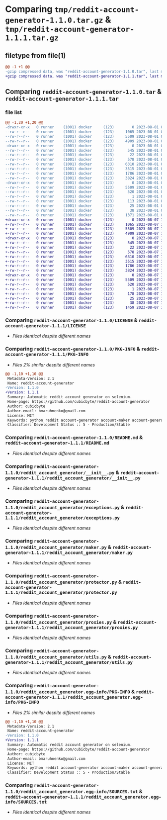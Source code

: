 # Comparing `tmp/reddit-account-generator-1.1.0.tar.gz` & `tmp/reddit-account-generator-1.1.1.tar.gz`

## filetype from file(1)

```diff
@@ -1 +1 @@
-gzip compressed data, was "reddit-account-generator-1.1.0.tar", last modified: Tue Aug  1 08:59:31 2023, max compression
+gzip compressed data, was "reddit-account-generator-1.1.1.tar", last modified: Mon Aug  7 10:24:32 2023, max compression
```

## Comparing `reddit-account-generator-1.1.0.tar` & `reddit-account-generator-1.1.1.tar`

### file list

```diff
@@ -1,20 +1,20 @@
-drwxr-xr-x   0 runner    (1001) docker     (123)        0 2023-08-01 08:59:31.883876 reddit-account-generator-1.1.0/
--rw-r--r--   0 runner    (1001) docker     (123)     1065 2023-08-01 08:59:20.000000 reddit-account-generator-1.1.0/LICENSE
--rw-r--r--   0 runner    (1001) docker     (123)     5509 2023-08-01 08:59:31.883876 reddit-account-generator-1.1.0/PKG-INFO
--rw-r--r--   0 runner    (1001) docker     (123)     4909 2023-08-01 08:59:20.000000 reddit-account-generator-1.1.0/README.md
-drwxr-xr-x   0 runner    (1001) docker     (123)        0 2023-08-01 08:59:31.879876 reddit-account-generator-1.1.0/reddit_account_generator/
--rw-r--r--   0 runner    (1001) docker     (123)      545 2023-08-01 08:59:20.000000 reddit-account-generator-1.1.0/reddit_account_generator/__init__.py
--rw-r--r--   0 runner    (1001) docker     (123)       22 2023-08-01 08:59:20.000000 reddit-account-generator-1.1.0/reddit_account_generator/_version.py
--rw-r--r--   0 runner    (1001) docker     (123)      578 2023-08-01 08:59:20.000000 reddit-account-generator-1.1.0/reddit_account_generator/exceptions.py
--rw-r--r--   0 runner    (1001) docker     (123)     6310 2023-08-01 08:59:20.000000 reddit-account-generator-1.1.0/reddit_account_generator/maker.py
--rw-r--r--   0 runner    (1001) docker     (123)     3515 2023-08-01 08:59:20.000000 reddit-account-generator-1.1.0/reddit_account_generator/protector.py
--rw-r--r--   0 runner    (1001) docker     (123)     1786 2023-08-01 08:59:20.000000 reddit-account-generator-1.1.0/reddit_account_generator/proxies.py
--rw-r--r--   0 runner    (1001) docker     (123)     3824 2023-08-01 08:59:20.000000 reddit-account-generator-1.1.0/reddit_account_generator/utils.py
-drwxr-xr-x   0 runner    (1001) docker     (123)        0 2023-08-01 08:59:31.883876 reddit-account-generator-1.1.0/reddit_account_generator.egg-info/
--rw-r--r--   0 runner    (1001) docker     (123)     5509 2023-08-01 08:59:31.000000 reddit-account-generator-1.1.0/reddit_account_generator.egg-info/PKG-INFO
--rw-r--r--   0 runner    (1001) docker     (123)      520 2023-08-01 08:59:31.000000 reddit-account-generator-1.1.0/reddit_account_generator.egg-info/SOURCES.txt
--rw-r--r--   0 runner    (1001) docker     (123)        1 2023-08-01 08:59:31.000000 reddit-account-generator-1.1.0/reddit_account_generator.egg-info/dependency_links.txt
--rw-r--r--   0 runner    (1001) docker     (123)      113 2023-08-01 08:59:31.000000 reddit-account-generator-1.1.0/reddit_account_generator.egg-info/requires.txt
--rw-r--r--   0 runner    (1001) docker     (123)       25 2023-08-01 08:59:31.000000 reddit-account-generator-1.1.0/reddit_account_generator.egg-info/top_level.txt
--rw-r--r--   0 runner    (1001) docker     (123)       38 2023-08-01 08:59:31.883876 reddit-account-generator-1.1.0/setup.cfg
--rw-r--r--   0 runner    (1001) docker     (123)     1371 2023-08-01 08:59:20.000000 reddit-account-generator-1.1.0/setup.py
+drwxr-xr-x   0 runner    (1001) docker     (123)        0 2023-08-07 10:24:32.504266 reddit-account-generator-1.1.1/
+-rw-r--r--   0 runner    (1001) docker     (123)     1065 2023-08-07 10:24:20.000000 reddit-account-generator-1.1.1/LICENSE
+-rw-r--r--   0 runner    (1001) docker     (123)     5509 2023-08-07 10:24:32.504266 reddit-account-generator-1.1.1/PKG-INFO
+-rw-r--r--   0 runner    (1001) docker     (123)     4909 2023-08-07 10:24:20.000000 reddit-account-generator-1.1.1/README.md
+drwxr-xr-x   0 runner    (1001) docker     (123)        0 2023-08-07 10:24:32.500266 reddit-account-generator-1.1.1/reddit_account_generator/
+-rw-r--r--   0 runner    (1001) docker     (123)      545 2023-08-07 10:24:20.000000 reddit-account-generator-1.1.1/reddit_account_generator/__init__.py
+-rw-r--r--   0 runner    (1001) docker     (123)       22 2023-08-07 10:24:20.000000 reddit-account-generator-1.1.1/reddit_account_generator/_version.py
+-rw-r--r--   0 runner    (1001) docker     (123)      578 2023-08-07 10:24:20.000000 reddit-account-generator-1.1.1/reddit_account_generator/exceptions.py
+-rw-r--r--   0 runner    (1001) docker     (123)     6310 2023-08-07 10:24:20.000000 reddit-account-generator-1.1.1/reddit_account_generator/maker.py
+-rw-r--r--   0 runner    (1001) docker     (123)     3515 2023-08-07 10:24:20.000000 reddit-account-generator-1.1.1/reddit_account_generator/protector.py
+-rw-r--r--   0 runner    (1001) docker     (123)     1786 2023-08-07 10:24:20.000000 reddit-account-generator-1.1.1/reddit_account_generator/proxies.py
+-rw-r--r--   0 runner    (1001) docker     (123)     3824 2023-08-07 10:24:20.000000 reddit-account-generator-1.1.1/reddit_account_generator/utils.py
+drwxr-xr-x   0 runner    (1001) docker     (123)        0 2023-08-07 10:24:32.500266 reddit-account-generator-1.1.1/reddit_account_generator.egg-info/
+-rw-r--r--   0 runner    (1001) docker     (123)     5509 2023-08-07 10:24:32.000000 reddit-account-generator-1.1.1/reddit_account_generator.egg-info/PKG-INFO
+-rw-r--r--   0 runner    (1001) docker     (123)      520 2023-08-07 10:24:32.000000 reddit-account-generator-1.1.1/reddit_account_generator.egg-info/SOURCES.txt
+-rw-r--r--   0 runner    (1001) docker     (123)        1 2023-08-07 10:24:32.000000 reddit-account-generator-1.1.1/reddit_account_generator.egg-info/dependency_links.txt
+-rw-r--r--   0 runner    (1001) docker     (123)      178 2023-08-07 10:24:32.000000 reddit-account-generator-1.1.1/reddit_account_generator.egg-info/requires.txt
+-rw-r--r--   0 runner    (1001) docker     (123)       25 2023-08-07 10:24:32.000000 reddit-account-generator-1.1.1/reddit_account_generator.egg-info/top_level.txt
+-rw-r--r--   0 runner    (1001) docker     (123)       38 2023-08-07 10:24:32.504266 reddit-account-generator-1.1.1/setup.cfg
+-rw-r--r--   0 runner    (1001) docker     (123)     1459 2023-08-07 10:24:20.000000 reddit-account-generator-1.1.1/setup.py
```

### Comparing `reddit-account-generator-1.1.0/LICENSE` & `reddit-account-generator-1.1.1/LICENSE`

 * *Files identical despite different names*

### Comparing `reddit-account-generator-1.1.0/PKG-INFO` & `reddit-account-generator-1.1.1/PKG-INFO`

 * *Files 2% similar despite different names*

```diff
@@ -1,10 +1,10 @@
 Metadata-Version: 2.1
 Name: reddit-account-generator
-Version: 1.1.0
+Version: 1.1.1
 Summary: Automatic reddit account generator on selenium.
 Home-page: https://github.com/cubicbyte/reddit-account-generator
 Author: cubicbyte
 Author-email: bmaruhnenko@gmail.com
 License: MIT
 Keywords: python reddit account-generator account-maker account-generation r-place rplace
 Classifier: Development Status :: 5 - Production/Stable
```

### Comparing `reddit-account-generator-1.1.0/README.md` & `reddit-account-generator-1.1.1/README.md`

 * *Files identical despite different names*

### Comparing `reddit-account-generator-1.1.0/reddit_account_generator/__init__.py` & `reddit-account-generator-1.1.1/reddit_account_generator/__init__.py`

 * *Files identical despite different names*

### Comparing `reddit-account-generator-1.1.0/reddit_account_generator/exceptions.py` & `reddit-account-generator-1.1.1/reddit_account_generator/exceptions.py`

 * *Files identical despite different names*

### Comparing `reddit-account-generator-1.1.0/reddit_account_generator/maker.py` & `reddit-account-generator-1.1.1/reddit_account_generator/maker.py`

 * *Files identical despite different names*

### Comparing `reddit-account-generator-1.1.0/reddit_account_generator/protector.py` & `reddit-account-generator-1.1.1/reddit_account_generator/protector.py`

 * *Files identical despite different names*

### Comparing `reddit-account-generator-1.1.0/reddit_account_generator/proxies.py` & `reddit-account-generator-1.1.1/reddit_account_generator/proxies.py`

 * *Files identical despite different names*

### Comparing `reddit-account-generator-1.1.0/reddit_account_generator/utils.py` & `reddit-account-generator-1.1.1/reddit_account_generator/utils.py`

 * *Files identical despite different names*

### Comparing `reddit-account-generator-1.1.0/reddit_account_generator.egg-info/PKG-INFO` & `reddit-account-generator-1.1.1/reddit_account_generator.egg-info/PKG-INFO`

 * *Files 2% similar despite different names*

```diff
@@ -1,10 +1,10 @@
 Metadata-Version: 2.1
 Name: reddit-account-generator
-Version: 1.1.0
+Version: 1.1.1
 Summary: Automatic reddit account generator on selenium.
 Home-page: https://github.com/cubicbyte/reddit-account-generator
 Author: cubicbyte
 Author-email: bmaruhnenko@gmail.com
 License: MIT
 Keywords: python reddit account-generator account-maker account-generation r-place rplace
 Classifier: Development Status :: 5 - Production/Stable
```

### Comparing `reddit-account-generator-1.1.0/reddit_account_generator.egg-info/SOURCES.txt` & `reddit-account-generator-1.1.1/reddit_account_generator.egg-info/SOURCES.txt`

 * *Files identical despite different names*

